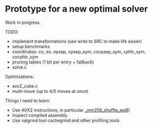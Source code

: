 # Prototype for a new optimal solver

Work in progress.

TODO:

* implement transformations (use write to SRC to make life easier)
* setup benchmarks
* coordinates: co, eo, epsep, cpsep_sym, cocpsep_sym, cphtr_sym, cocphtr_sym
* pruning tables (1 bit per entry + fallback)
* solve.c

Optimizations:

* avx2_cube.c
* multi-move (up to 4/5 moves at once)

Things I need to learn:

* Use AVX2 instructions, in particular
  [_mm256_shuffle_epi8](https://www.intel.com/content/www/us/en/docs/cpp-compiler/developer-guide-reference/2021-10/mm256-shuffle-epi8.html))
* Inspect compiled assembly
* Use valgrind tool cachegrind and other profiling tools
